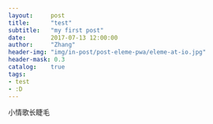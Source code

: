 ```yaml
---
layout:     post
title:      "test"
subtitle:   "my first post"
date:       2017-07-13 12:00:00
author:     "Zhang"
header-img: "img/in-post/post-eleme-pwa/eleme-at-io.jpg"
header-mask: 0.3
catalog:    true
tags:
- test
- :D
---
```


小情歌长睫毛
